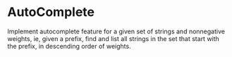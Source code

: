 # AutoComplete
Implement autocomplete feature for a given set of strings and nonnegative weights, ie, given a prefix, find and list all strings in the set that start with the prefix, in descending order of weights.
